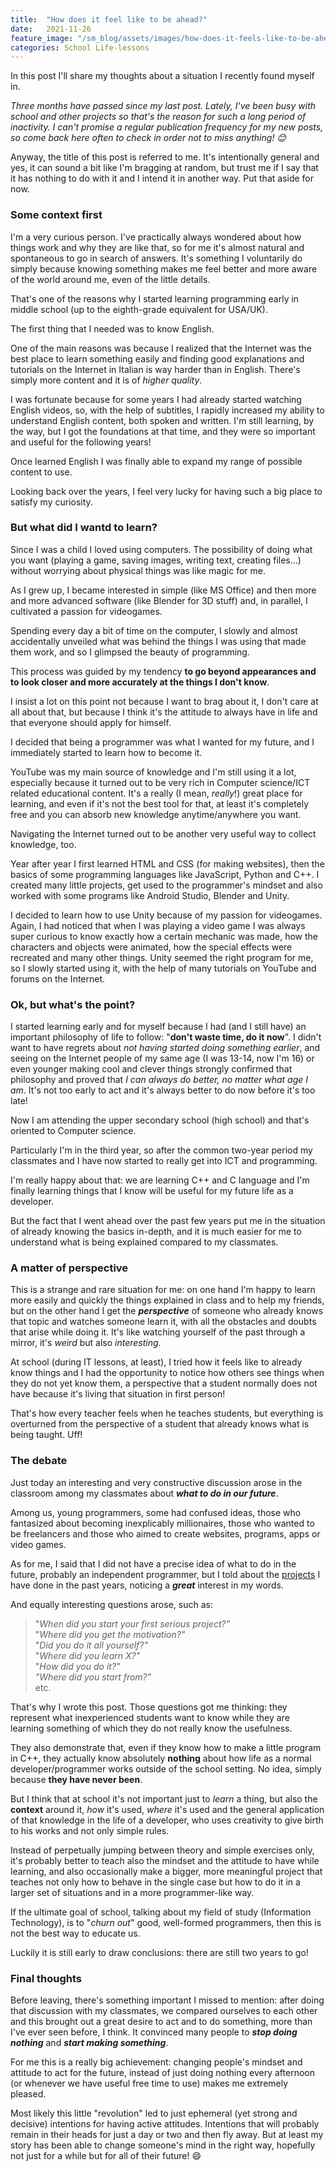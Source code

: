 ```yaml
---
title:  "How does it feel like to be ahead?"
date:   2021-11-26
feature_image: "/sm_blog/assets/images/how-does-it-feels-like-to-be-ahead-images/mindset.jpg"
categories: School Life-lessons
---
```


In this post I'll share my thoughts about a situation I recently found myself in.

*Three months have passed since my last post. Lately, I've been busy with school and other projects so that's the reason for such a long period of inactivity. I can't promise a regular publication frequency for my new posts, so come back here often to check in order not to miss anything! 😊*

Anyway, the title of this post is referred to me. It's intentionally general and yes, it can sound a bit like I'm bragging at random, but trust me if I say that it has nothing to do with it and I intend it in another way. Put that aside for now.

### Some context first

I'm a very curious person. I've practically always wondered about how things work and why they are like that, so for me it's almost natural and spontaneous to go in search of answers. It's something I voluntarily do simply because knowing something makes me feel better and more aware of the world around me, even of the little details.

That's one of the reasons why I started learning programming early in middle school (up to the eighth-grade equivalent for USA/UK).

The first thing that I needed was to know English.

One of the main reasons was because I realized that the Internet was the best place to learn something easily and finding good explanations and tutorials on the Internet in Italian is way harder than in English. There's simply more content and it is of *higher quality*.

I was fortunate because for some years I had already started watching English videos, so, with the help of subtitles, I rapidly increased my ability to understand English content, both spoken and written. I'm still learning, by the way, but I got the foundations at that time, and they were so important and useful for the following years!

Once learned English I was finally able to expand my range of possible content to use.

Looking back over the years, I feel very lucky for having such a big place to satisfy my curiosity.

### But what did I wantd to learn?

Since I was a child I loved using computers. The possibility of doing what you want (playing a game, saving images, writing text, creating files…) without worrying about physical things was like magic for me.

As I grew up, I became interested in simple (like MS Office) and then more and more advanced software (like Blender for 3D stuff) and, in parallel, I cultivated a passion for videogames.

Spending every day a bit of time on the computer, I slowly and almost accidentally unveiled what was behind the things I was using that made them work, and so I glimpsed the beauty of programming.

This process was guided by my tendency **to go beyond appearances and to look closer and more accurately at the things I don't know**.

I insist a lot on this point not because I want to brag about it, I don't care at all about that, but because I think it's the attitude to always have in life and that everyone should apply for himself.

I decided that being a programmer was what I wanted for my future, and I immediately started to learn how to become it.

YouTube was my main source of knowledge and I'm still using it a lot, especially because it turned out to be very rich in Computer science/ICT related educational content. It's a really (I mean, *really*!) great place for learning, and even if it's not the best tool for that, at least it's completely free and you can absorb new knowledge anytime/anywhere you want.

Navigating the Internet turned out to be another very useful way to collect knowledge, too.

Year after year I first learned HTML and CSS (for making websites), then the basics of some programming languages like JavaScript, Python and C++. I created many little projects, get used to the programmer's mindset and also worked with some programs like Android Studio, Blender and Unity.

I decided to learn how to use Unity because of my passion for videogames. Again, I had noticed that when I was playing a video game I was always super curious to know exactly how a certain mechanic was made, how the characters and objects were animated, how the special effects were recreated and many other things. Unity seemed the right program for me, so I slowly started using it, with the help of many tutorials on YouTube and forums on the Internet.

### Ok, but what's the point?

I started learning early and for myself because I had (and I still have) an important philosophy of life to follow: "**don't waste time, do it now**". I didn't want to have regrets about *not having started doing something earlier*, and seeing on the Internet people of my same age (I was 13-14, now I'm 16) or even younger making cool and clever things strongly confirmed that philosophy and proved that *I can always do better, no matter what age I am*. It's not too early to act and it's always better to do now before it's too late!

Now I am attending the upper secondary school (high school) and that's oriented to Computer science.

Particularly I'm in the third year, so after the common two-year period my classmates and I have now started to really get into ICT and programming.

I'm really happy about that: we are learning C++ and C language and I'm finally learning things that I know will be useful for my future life as a developer.

But the fact that I went ahead over the past few years put me in the situation of already knowing the basics in-depth, and it is much easier for me to understand what is being explained compared to my classmates.

### A matter of perspective

This is a strange and rare situation for me: on one hand I'm happy to learn more easily and quickly the things explained in class and to help my friends, but on the other hand I get the ***perspective*** of someone who already knows that topic and watches someone learn it, with all the obstacles and doubts that arise while doing it. It's like watching yourself of the past through a mirror, it's *weird* but also *interesting*.

At school (during IT lessons, at least), I tried how it feels like to already know things and I had the opportunity to notice how others see things when they do not yet know them, a perspective that a student normally does not have because it's living that situation in first person!

That's how every teacher feels when he teaches students, but everything is overturned from the perspective of a student that already knows what is being taught. Uff!

### The debate

Just today an interesting and very constructive discussion arose in the classroom among my classmates about ***what to do in our future***.

Among us, young programmers, some had confused ideas, those who fantasized about becoming inexplicably millionaires, those who wanted to be freelancers and those who aimed to create websites, programs, apps or video games.

As for me, I said that I did not have a precise idea of what to do in the future, probably an independent programmer, but I told about the [projects](https://github.com/SamMed05) I have done in the past years, noticing a ***great*** interest in my words.

And equally interesting questions arose, such as:
> "*When did you start your first serious project?"* <br/>
"*Where did you get the motivation?"* <br/>
"*Did you do it all yourself?"* <br/>
"*Where did you learn X?"* <br/>
"*How did you do it?"* <br/>
*"Where did you start from?"* <br/>
 etc.

That's why I wrote this post. Those questions got me thinking: they represent what inexperienced students want to know while they are learning something of which they do not really know the usefulness.

They also demonstrate that, even if they know how to make a little program in C++, they actually know absolutely **nothing** about how life as a normal developer/programmer works outside of the school setting. No idea, simply because **they have never been**.

But I think that at school it's not important just to *learn* a thing, but also the **context** around it, *how* it's used, *where* it's used and the general application of that knowledge in the life of a developer, who uses creativity to give birth to his works and not only simple rules.

Instead of perpetually jumping between theory and simple exercises only, it's probably better to teach also the mindset and the attitude to have while learning, and also occasionally make a bigger, more meaningful project that teaches not only how to behave in the single case but how to do it in a larger set of situations and in a more programmer-like way.

If the ultimate goal of school, talking about my field of study (Information Technology), is to "*churn out*" good, well-formed programmers, then this is not the best way to educate us.

Luckily it is still early to draw conclusions: there are still two years to go!

### Final thoughts

Before leaving, there's something important I missed to mention: after doing that discussion with my classmates, we compared ourselves to each other and this brought out a great desire to act and to do something, more than I've ever seen before, I think. It convinced many people to ***stop doing nothing*** and ***start making something***.

For me this is a really big achievement: changing people's mindset and attitude to act for the future, instead of just doing nothing every afternoon (or whenever we have useful free time to use) makes me extremely pleased.

Most likely this little "revolution" led to just ephemeral (yet strong and decisive) intentions for having active attitudes. Intentions that will probably remain in their heads for just a day or two and then fly away. But at least my story has been able to change someone's mind in the right way, hopefully not just for a while but for all of their future! 😄
